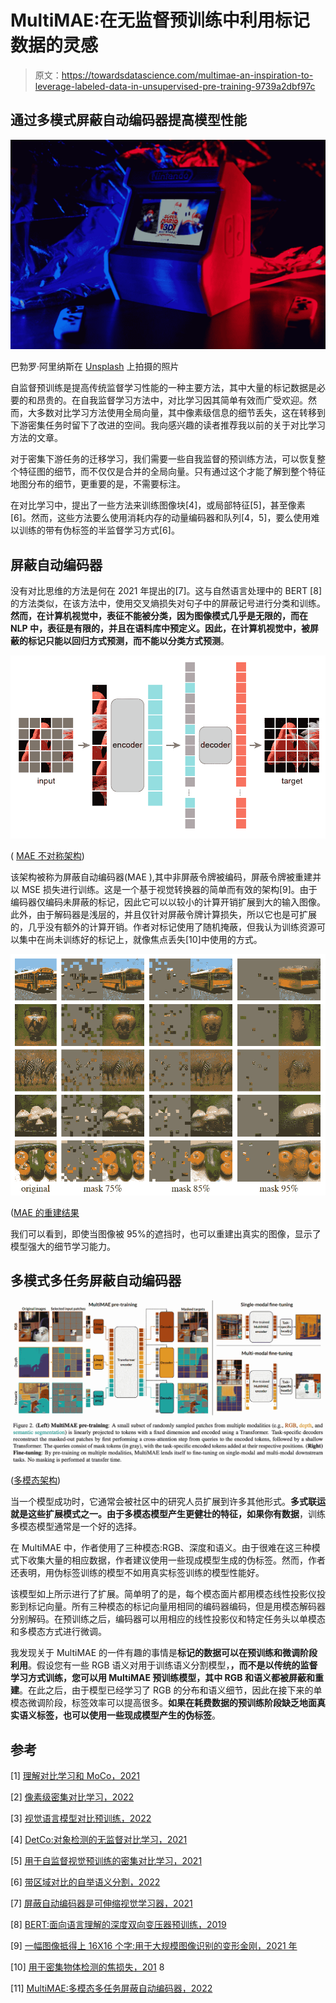 # MultiMAE:在无监督预训练中利用标记数据的灵感

> 原文：<https://towardsdatascience.com/multimae-an-inspiration-to-leverage-labeled-data-in-unsupervised-pre-training-9739a2dbf97c>

## 通过多模式屏蔽自动编码器提高模型性能

![](img/83f84688a6468f8c98a97fc6040b8795.png)

巴勃罗·阿里纳斯在 [Unsplash](https://unsplash.com?utm_source=medium&utm_medium=referral) 上拍摄的照片

自监督预训练是提高传统监督学习性能的一种主要方法，其中大量的标记数据是必要的和昂贵的。在自我监督学习方法中，对比学习因其简单有效而广受欢迎。然而，大多数对比学习方法使用全局向量，其中像素级信息的细节丢失，这在转移到下游密集任务时留下了改进的空间。我向感兴趣的读者推荐我以前的关于对比学习方法的文章。

[](https://medium.com/geekculture/understanding-contrastive-learning-and-moco-efe491e4eed9)  [](/pixel-level-dense-contrastive-learning-6558691eeb67)  [](/contrastive-pre-training-of-visual-language-models-848dd94c881b)  

对于密集下游任务的迁移学习，我们需要一些自我监督的预训练方法，可以恢复整个特征图的细节，而不仅仅是合并的全局向量。只有通过这个才能了解到整个特征地图分布的细节，更重要的是，不需要标注。

在对比学习中，提出了一些方法来训练图像块[4]，或局部特征[5]，甚至像素[6]。然而，这些方法要么使用消耗内存的动量编码器和队列[4，5]，要么使用难以训练的带有伪标签的半监督学习方式[6]。

## 屏蔽自动编码器

没有对比思维的方法是何在 2021 年提出的[7]。这与自然语言处理中的 BERT [8]的方法类似，在该方法中，使用交叉熵损失对句子中的屏蔽记号进行分类和训练。**然而，在计算机视觉中，表征不能被分类，因为图像模式几乎是无限的，而在 NLP 中，表征是有限的，并且在语料库中预定义。因此，在计算机视觉中，被屏蔽的标记只能以回归方式预测，而不能以分类方式预测**。

![](img/693af004dee1a9762acda560393d52c8.png)

( [MAE 不对称架构](https://arxiv.org/pdf/2111.06377.pdf))

该架构被称为屏蔽自动编码器(MAE ),其中非屏蔽令牌被编码，屏蔽令牌被重建并以 MSE 损失进行训练。这是一个基于视觉转换器的简单而有效的架构[9]。由于编码器仅编码未屏蔽的标记，因此它可以以较小的计算开销扩展到大的输入图像。此外，由于解码器是浅层的，并且仅针对屏蔽令牌计算损失，所以它也是可扩展的，几乎没有额外的计算开销。作者对标记使用了随机掩蔽，但我认为训练资源可以集中在尚未训练好的标记上，就像焦点丢失[10]中使用的方式。

![](img/8eb1138693cd1ccced9366c1c83ea82a.png)

([MAE 的重建结果](https://arxiv.org/pdf/2111.06377.pdf)

我们可以看到，即使当图像被 95%的遮挡时，也可以重建出真实的图像，显示了模型强大的细节学习能力。

## 多模式多任务屏蔽自动编码器

![](img/83925cf19605efda9604dd84b3af48e7.png)

([多模态架构](https://arxiv.org/pdf/2204.01678v1.pdf))

当一个模型成功时，它通常会被社区中的研究人员扩展到许多其他形式。**多式联运就是这些扩展模式之一。由于多模态模型产生更健壮的特征，如果你有数据**，训练多模态模型通常是一个好的选择。

在 MultiMAE 中，作者使用了三种模态:RGB、深度和语义。由于很难在这三种模式下收集大量的相应数据，作者建议使用一些现成模型生成的伪标签。然而，作者还表明，用伪标签训练的模型不如用真实标签训练的模型性能好。

该模型如上所示进行了扩展。简单明了的是，每个模态面片都用模态线性投影仪投影到标记向量。所有三种模态的标记向量用相同的编码器编码，但是用模态解码器分别解码。在预训练之后，编码器可以用相应的线性投影仪和特定任务头以单模态和多模态方式进行微调。

我发现关于 MultiMAE 的一件有趣的事情是**标记的数据可以在预训练和微调阶段利用**。假设您有一些 RGB 语义对用于训练语义分割模型，**，而不是以传统的监督学习方式训练，您可以用 MultiMAE 预训练模型，其中 RGB 和语义都被屏蔽和重建**。在此之后，由于模型已经学习了 RGB 的分布和语义细节，因此在接下来的单模态微调阶段，标签效率可以提高很多。**如果在耗费数据的预训练阶段缺乏地面真实语义标签，也可以使用一些现成模型产生的伪标签**。

## 参考

[1] [理解对比学习和 MoCo，2021](https://medium.com/geekculture/understanding-contrastive-learning-and-moco-efe491e4eed9)

[2] [像素级密集对比学习，2022](/pixel-level-dense-contrastive-learning-6558691eeb67)

[3] [视觉语言模型对比预训练，2022](/contrastive-pre-training-of-visual-language-models-848dd94c881b)

[4] [DetCo:对象检测的无监督对比学习，2021](https://arxiv.org/pdf/2102.04803.pdf)

[5] [用于自监督视觉预训练的密集对比学习，2021](https://arxiv.org/pdf/2011.09157.pdf)

[6] [带区域对比的自举语义分割，2022](https://arxiv.org/pdf/2104.04465.pdf)

[7] [屏蔽自动编码器是可伸缩视觉学习器，2021](https://arxiv.org/pdf/2111.06377.pdf)

[8] [BERT:面向语言理解的深度双向变压器预训练，2019](https://arxiv.org/pdf/1810.04805.pdf)

[9] [一幅图像抵得上 16X16 个字:用于大规模图像识别的变形金刚，2021 年](https://arxiv.org/pdf/2010.11929.pdf)

[10] [用于密集物体检测的焦损失，201](https://arxiv.org/pdf/1708.02002.pdf) 8

[11] [MultiMAE:多模态多任务屏蔽自动编码器，2022](https://arxiv.org/pdf/2204.01678v1.pdf)

[](https://dushuchen.medium.com/membership) 